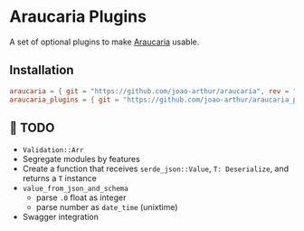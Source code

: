 # Araucaria Plugins

A set of optional plugins to make
[Araucaria](https://github.com/joao-arthur/araucaria) usable.

## Installation

```toml
araucaria = { git = "https://github.com/joao-arthur/araucaria", rev = "16c95329da335cc09c037e4d73ee477aa1bb6f7c" }
araucaria_plugins = { git = "https://github.com/joao-arthur/araucaria_plugins", rev = "4f06fd55c8ab5d0f09602e567f6b509b821e7a37" }
```

## 🚧 TODO

- `Validation::Arr`
- Segregate modules by features
- Create a function that receives `serde_json::Value`, `T: Deserialize`, and
  returns a `T` instance
- `value_from_json_and_schema`
  - parse `.0` float as integer
  - parse number as `date_time` (unixtime)
- Swagger integration
